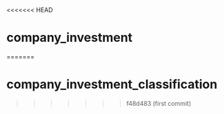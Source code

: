 <<<<<<< HEAD
# company_investment
=======
# company_investment_classification
>>>>>>> f48d483 (first commit)
